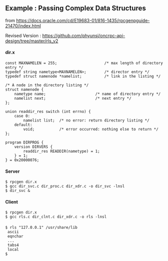 

## Example : Passing Complex Data Structures
from  https://docs.oracle.com/cd/E19683-01/816-1435/rpcgenpguide-21470/index.html

Revised Version : https://github.com/phyunsj/oncrpc-api-design/tree/master/rls_v2

#### dir.x

```
const MAXNAMELEN = 255;						/* max length of directory
entry */
typedef string nametype<MAXNAMELEN>;		/* director entry */
typedef struct namenode *namelist;			/* link in the listing */
 
/* A node in the directory listing */
struct namenode {
	nametype name;						/* name of directory entry */
	namelist next;						/* next entry */
};
 
union readdir_res switch (int errno) {
	case 0:
		namelist list;	/* no error: return directory listing */
	default:
		void;			/* error occurred: nothing else to return */
};

program DIRPROG {
	version DIRVERS {
		readdir_res READDIR(nametype) = 1;
	} = 1;
} = 0x20000076; 
```

#### Server
```
$ rpcgen dir.x
$ gcc dir_svc.c dir_proc.c dir_xdr.c -o dir_svc -lnsl
$ dir_svc &
```
#### Client
```
$ rpcgen dir.x
$ gcc rls.c dir_clnt.c dir_xdr.c -o rls -lnsl
```
#### 
```
$ rls "127.0.0.1" /usr/share/lib
 ascii
 eqnchar
 ...
 tabs4
 local
$
```

